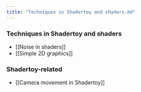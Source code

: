 ```yaml
---
title: "Techniques in Shadertoy and shaders.md"
---
```


### Techniques in Shadertoy and shaders
- [[Noise in shaders]]
- [[Simple 2D graphics]]

### Shadertoy-related
- [[Camera movement in Shadertoy]]
